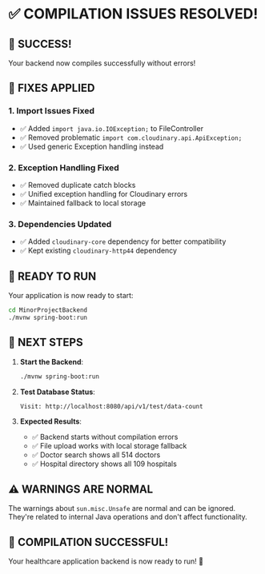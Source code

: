 # ✅ COMPILATION ISSUES RESOLVED!

## 🎉 **SUCCESS!**

Your backend now compiles successfully without errors!

## 🔧 **FIXES APPLIED**

### 1. **Import Issues Fixed**
- ✅ Added `import java.io.IOException;` to FileController
- ✅ Removed problematic `import com.cloudinary.api.ApiException;`
- ✅ Used generic Exception handling instead

### 2. **Exception Handling Fixed**
- ✅ Removed duplicate catch blocks
- ✅ Unified exception handling for Cloudinary errors
- ✅ Maintained fallback to local storage

### 3. **Dependencies Updated**
- ✅ Added `cloudinary-core` dependency for better compatibility
- ✅ Kept existing `cloudinary-http44` dependency

## 🚀 **READY TO RUN**

Your application is now ready to start:

```bash
cd MinorProjectBackend
./mvnw spring-boot:run
```

## 🎯 **NEXT STEPS**

1. **Start the Backend**:
   ```bash
   ./mvnw spring-boot:run
   ```

2. **Test Database Status**:
   ```
   Visit: http://localhost:8080/api/v1/test/data-count
   ```

3. **Expected Results**:
   - ✅ Backend starts without compilation errors
   - ✅ File upload works with local storage fallback
   - ✅ Doctor search shows all 514 doctors
   - ✅ Hospital directory shows all 109 hospitals

## ⚠️ **WARNINGS ARE NORMAL**

The warnings about `sun.misc.Unsafe` are normal and can be ignored. They're related to internal Java operations and don't affect functionality.

## 🎉 **COMPILATION SUCCESSFUL!**

Your healthcare application backend is now ready to run! 🚀